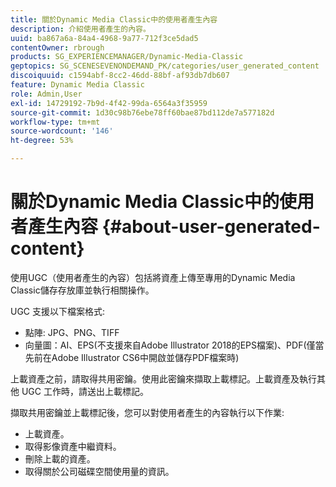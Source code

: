 ```yaml
---
title: 關於Dynamic Media Classic中的使用者產生內容
description: 介紹使用者產生的內容。
uuid: ba867a6a-84a4-4968-9a77-712f3ce5dad5
contentOwner: rbrough
products: SG_EXPERIENCEMANAGER/Dynamic-Media-Classic
geptopics: SG_SCENESEVENONDEMAND_PK/categories/user_generated_content
discoiquuid: c1594abf-8cc2-46dd-88bf-af93db7db607
feature: Dynamic Media Classic
role: Admin,User
exl-id: 14729192-7b9d-4f42-99da-6564a3f35959
source-git-commit: 1d30c98b76ebe78ff60bae87bd112de7a577182d
workflow-type: tm+mt
source-wordcount: '146'
ht-degree: 53%

---
```


# 關於Dynamic Media Classic中的使用者產生內容 {#about-user-generated-content}

使用UGC（使用者產生的內容）包括將資產上傳至專用的Dynamic Media Classic儲存存放庫並執行相關操作。

UGC 支援以下檔案格式:

* 點陣: JPG、PNG、TIFF
* 向量圖：AI、EPS(不支援來自Adobe Illustrator 2018的EPS檔案)、PDF(僅當先前在Adobe Illustrator CS6中開啟並儲存PDF檔案時)

上載資產之前，請取得共用密鑰。使用此密鑰來擷取上載標記。上載資產及執行其他 UGC 工作時，請送出上載標記。

擷取共用密鑰並上載標記後，您可以對使用者產生的內容執行以下作業:

* 上載資產。
* 取得影像資產中繼資料。
* 刪除上載的資產。
* 取得關於公司磁碟空間使用量的資訊。
